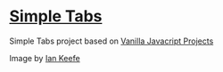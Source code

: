# [Simple Tabs](https://simple-tabs-chausme.netlify.app/)

Simple Tabs project based on [Vanilla Javacript Projects](https://www.vanillajavascriptprojects.com/)

Image by [Ian Keefe](https://unsplash.com/@iankeefe)
